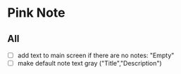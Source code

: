 # Pink Note

## All
- [ ] add text to main screen if there are no notes: "Empty"
- [ ] make default note text gray ("Title","Description")